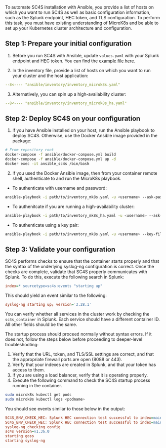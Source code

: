To automate SC4S installation with Ansible, you provide a list of hosts on which you want to run SC4S as well as basic configuration information, such as the Splunk endpoint, HEC token, and TLS configuration. To perform this task, you must have existing understanding of MicroK8s and be able to set up your Kubernetes cluster architecture and configuration.

## Step 1: Prepare your initial configuration

1. Before you run SC4S with Ansible, update `values.yaml` with your Splunk endpoint and HEC token. 
You can find the [example file here](https://github.com/splunk/splunk-connect-for-syslog/blob/main/charts/splunk-connect-for-syslog/values.yaml).

2. In the inventory file, provide a list of hosts on which you want to run your cluster and the host application:
``` yaml
--8<---- "ansible/inventory/inventory_microk8s.yaml"
```
3. Alternatively, you can spin up a high-availability cluster:
``` yaml
--8<---- "ansible/inventory/inventory_microk8s_ha.yaml"
```
## Step 2: Deploy SC4S on your configuration
1. If you have Ansible installed on your host, run the Ansible playbook to deploy SC4S. Otherwise, use the Docker Ansible image provided in the package:
```bash
# From repository root
docker-compose -f ansible/docker-compose.yml build
docker-compose -f ansible/docker-compose.yml up -d
docker exec -it ansible_sc4s /bin/bash
```
2. If you used the Docker Ansible image, then from your container remote shell, authenticate to and run the MicroK8s playbook.

* To authenticate with username and password:
``` bash 
ansible-playbook -i path/to/inventory_mk8s.yaml -u <username> --ask-pass path/to/playbooks/microk8s.yml
```
* To authenitcate if you are running a high-availability cluster:
``` bash 
ansible-playbook -i path/to/inventory_mk8s_ha.yaml -u <username> --ask-pass path/to/playbooks/microk8s_ha.yml
```
* To authenticate using a key pair:
``` bash 
ansible-playbook -i path/to/inventory_mk8s.yaml -u <username> --key-file <key_file> path/to/playbooks/microk8s.yml
```

## Step 3: Validate your configuration

SC4S performs checks to ensure that the container starts properly and that the syntax of the underlying syslog-ng
configuration is correct. Once the checks are complete, validate that SC4S properly communicates with Splunk. To do this, execute the following search in Splunk:

```ini
index=* sourcetype=sc4s:events "starting up"
```

This should yield an event similar to the following:

```ini
syslog-ng starting up; version='3.28.1'
```

You can verify whether all services in the cluster work by checking the ```sc4s_container``` in Splunk. Each service should have a different container ID. All other fields should be the same.

The startup process should proceed normally without syntax errors. If it does not,
follow the steps below before proceeding to deeper-level troubleshooting:

1. Verify that the URL, token, and TLS/SSL settings are correct, and that the appropriate firewall ports are open (8088 or 443).
2. Verify that your indexes are created in Splunk, and that your token has access to them.
3. If you are using a load balancer, verify that it is operating properly.
4. Execute the following command to check the SC4S startup process running in the container.
   
```bash
sudo microk8s kubectl get pods
sudo microk8s kubectl logs <podname>
```

You should see events similar to those below in the output:

```ini
SC4S_ENV_CHECK_HEC: Splunk HEC connection test successful to index=main for sourcetype=sc4s:fallback...
SC4S_ENV_CHECK_HEC: Splunk HEC connection test successful to index=main for sourcetype=sc4s:events...
syslog-ng checking config
sc4s version=v1.36.0
starting goss
starting syslog-ng
```
